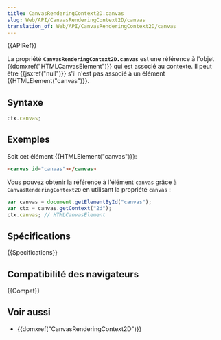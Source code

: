 ```yaml
---
title: CanvasRenderingContext2D.canvas
slug: Web/API/CanvasRenderingContext2D/canvas
translation_of: Web/API/CanvasRenderingContext2D/canvas
---
```


{{APIRef}}

La propriété **`CanvasRenderingContext2D.canvas`** est une référence à l'objet {{domxref("HTMLCanvasElement")}} qui est associé au contexte. Il peut être {{jsxref("null")}} s'il n'est pas associé à un élément {{HTMLElement("canvas")}}.

## Syntaxe

```js
ctx.canvas;
```

## Exemples

Soit cet élément {{HTMLElement("canvas")}}:

```html
<canvas id="canvas"></canvas>
```

Vous pouvez obtenir la référence à l'élément `canvas` grâce à `CanvasRenderingContext2D` en utilisant la propriété `canvas`&nbsp;:

```js
var canvas = document.getElementById("canvas");
var ctx = canvas.getContext("2d");
ctx.canvas; // HTMLCanvasElement
```

## Spécifications

{{Specifications}}

## Compatibilité des navigateurs

{{Compat}}

## Voir aussi

- {{domxref("CanvasRenderingContext2D")}}
